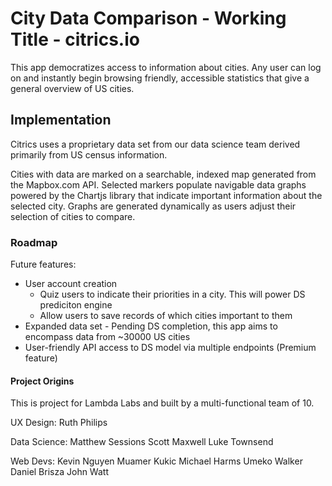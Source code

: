 # City Data Comparison - Working Title - citrics.io

This app democratizes access to information about cities. Any user can log on and instantly begin browsing friendly, accessible statistics  that give a general overview of US cities.

## Implementation

Citrics uses a proprietary data set from our data science team derived primarily from US census information. 

Cities with data are marked on a searchable, indexed map generated from the Mapbox.com API. Selected markers populate navigable data graphs powered by the Chartjs library that indicate important information about the selected city. Graphs are generated dynamically as users adjust their selection of cities to compare.

### Roadmap

Future features: 
- User account creation 
    - Quiz users to indicate their priorities in a city. This will power DS prediciton engine
    - Allow users to save records of which cities important to them
- Expanded data set - Pending DS completion, this app aims to encompass data from ~30000 US cities
- User-friendly API access to DS model via multiple endpoints (Premium feature)

#### Project Origins

This is project for Lambda Labs and built by a multi-functional team of 10.

UX Design:
Ruth Philips

Data Science:
Matthew Sessions
Scott Maxwell
Luke Townsend

Web Devs:
Kevin Nguyen
Muamer Kukic
Michael Harms
Umeko Walker
Daniel Brisza
John Watt
